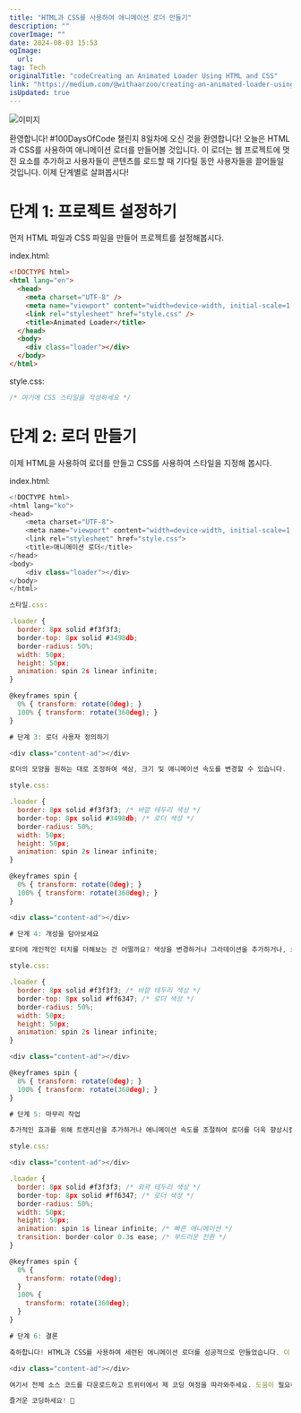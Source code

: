 ```yaml
---
title: "HTML과 CSS를 사용하여 애니메이션 로더 만들기"
description: ""
coverImage: ""
date: 2024-08-03 15:53
ogImage: 
  url: 
tag: Tech
originalTitle: "codeCreating an Animated Loader Using HTML and CSS"
link: "https://medium.com/@withaarzoo/creating-an-animated-loader-using-html-and-css-0a2f319bc560"
isUpdated: true
---
```






![이미지](https://miro.medium.com/v2/resize:fit:1200/1*h8jwJu8Ccrcv7Q_hpjipPw.gif)

환영합니다! #100DaysOfCode 챌린지 8일차에 오신 것을 환영합니다! 오늘은 HTML과 CSS를 사용하여 애니메이션 로더를 만들어볼 것입니다. 이 로더는 웹 프로젝트에 멋진 요소를 추가하고 사용자들이 콘텐츠를 로드할 때 기다릴 동안 사용자들을 끌어들일 것입니다. 이제 단계별로 살펴봅시다!

# 단계 1: 프로젝트 설정하기

먼저 HTML 파일과 CSS 파일을 만들어 프로젝트를 설정해봅시다.

<div class="content-ad"></div>

index.html:

```html
<!DOCTYPE html>
<html lang="en">
  <head>
    <meta charset="UTF-8" />
    <meta name="viewport" content="width=device-width, initial-scale=1.0" />
    <link rel="stylesheet" href="style.css" />
    <title>Animated Loader</title>
  </head>
  <body>
    <div class="loader"></div>
  </body>
</html>
```

style.css:

```css
/* 여기에 CSS 스타일을 작성하세요 */
```

<div class="content-ad"></div>

# 단계 2: 로더 만들기

이제 HTML을 사용하여 로더를 만들고 CSS를 사용하여 스타일을 지정해 봅시다.

index.html:

```js
<!DOCTYPE html>
<html lang="ko">
<head>
    <meta charset="UTF-8">
    <meta name="viewport" content="width=device-width, initial-scale=1.0">
    <link rel="stylesheet" href="style.css">
    <title>애니메이션 로더</title>
</head>
<body>
    <div class="loader"></div>
</body>
</html>
```

<div class="content-ad"></div>

```js
스타일.css:

.loader {
  border: 8px solid #f3f3f3;
  border-top: 8px solid #3498db;
  border-radius: 50%;
  width: 50px;
  height: 50px;
  animation: spin 2s linear infinite;
}

@keyframes spin {
  0% { transform: rotate(0deg); }
  100% { transform: rotate(360deg); }
}

# 단계 3: 로더 사용자 정의하기

<div class="content-ad"></div>

로더의 모양을 원하는 대로 조정하여 색상, 크기 및 애니메이션 속도를 변경할 수 있습니다.

style.css:

.loader {
  border: 8px solid #f3f3f3; /* 바깥 테두리 색상 */
  border-top: 8px solid #3498db; /* 로더 색상 */
  border-radius: 50%;
  width: 50px;
  height: 50px;
  animation: spin 2s linear infinite;
}

@keyframes spin {
  0% { transform: rotate(0deg); }
  100% { transform: rotate(360deg); }
}

<div class="content-ad"></div>

# 단계 4: 개성을 담아보세요

로더에 개인적인 터치를 더해보는 건 어떨까요? 색상을 변경하거나 그라데이션을 추가하거나, 로고를 넣는 것도 좋은 아이디어입니다.

style.css:

.loader {
  border: 8px solid #f3f3f3; /* 바깥 테두리 색상 */
  border-top: 8px solid #ff6347; /* 로더 색상 */
  border-radius: 50%;
  width: 50px;
  height: 50px;
  animation: spin 2s linear infinite;
}

<div class="content-ad"></div>

@keyframes spin {
  0% { transform: rotate(0deg); }
  100% { transform: rotate(360deg); }
}

# 단계 5: 마무리 작업

추가적인 효과를 위해 트랜지션을 추가하거나 애니메이션 속도를 조절하여 로더를 더욱 향상시킬 수 있습니다.

style.css:

<div class="content-ad"></div>

.loader {
  border: 8px solid #f3f3f3; /* 외곽 테두리 색상 */
  border-top: 8px solid #ff6347; /* 로더 색상 */
  border-radius: 50%;
  width: 50px;
  height: 50px;
  animation: spin 1s linear infinite; /* 빠른 애니메이션 */
  transition: border-color 0.3s ease; /* 부드러운 전환 */
}

@keyframes spin {
  0% {
    transform: rotate(0deg);
  }
  100% {
    transform: rotate(360deg);
  }
}

# 단계 6: 결론

축하합니다! HTML과 CSS를 사용하여 세련된 애니메이션 로더를 성공적으로 만들었습니다. 이 로더를 웹 프로젝트에 통합하여 사용자 경험을 향상시키세요.

<div class="content-ad"></div>

여기서 전체 소스 코드를 다운로드하고 트위터에서 제 코딩 여정을 따라와주세요. 도움이 필요하거나 피드백이 있으면 Bento에서 저에게 연락할 수 있어요.

즐거운 코딩하세요! 🚀
